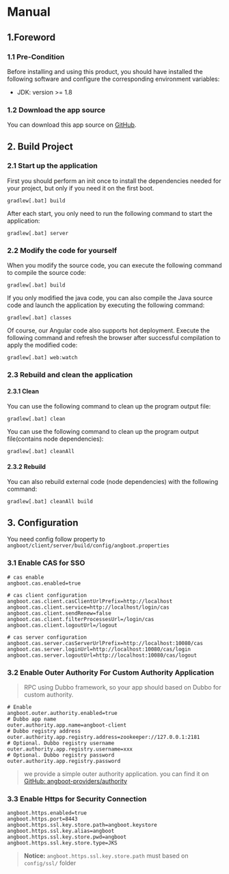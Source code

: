 # Manual
## 1.Foreword

### 1.1 Pre-Condition
Before installing and using this product, you should have installed the following software and configure the corresponding environment variables:
- JDK: version >= 1.8

### 1.2 Download the app source

You can download this app source on [GitHub](https://github.com/DreamLi1314/angboot).

## 2. Build Project
### 2.1 Start up the application
First you should perform an init once to install the dependencies needed for your project, but only if you need it on the first boot.
``` shell
gradlew[.bat] build
```
After each start, you only need to run the following command to start the application:
``` shell
gradlew[.bat] server
```

### 2.2 Modify the code for yourself
When you modify the source code, you can execute the following command to compile the source code:
``` shell
gradlew[.bat] build
```
If you only modified the java code, you can also compile the Java source code and launch the application by executing the following command:
``` shell
gradlew[.bat] classes
```
Of course, our Angular code also supports hot deployment. Execute the following command and refresh the browser after successful compilation to apply the modified code:
``` shell
gradlew[.bat] web:watch
```

### 2.3 Rebuild and clean the application
#### 2.3.1 Clean
You can use the following command to clean up the program output file:
``` shell
gradlew[.bat] clean
```

You can use the following command to clean up the program output file(contains node dependencies):
``` shell
gradlew[.bat] cleanAll
```

#### 2.3.2 Rebuild
You can also rebuild external code (node dependencies) with the following command:
``` shell
gradlew[.bat] cleanAll build
```

## 3. Configuration
You need config follow property to `angboot/client/server/build/config/angboot.properties`

### 3.1 Enable CAS for SSO
``` properties
# cas enable
angboot.cas.enabled=true

# cas client configuration
angboot.cas.client.casClientUrlPrefix=http://localhost
angboot.cas.client.service=http://localhost/login/cas
angboot.cas.client.sendRenew=false
angboot.cas.client.filterProcessesUrl=/login/cas
angboot.cas.client.logoutUrl=/logout

# cas server configuration
angboot.cas.server.casServerUrlPrefix=http://localhost:10080/cas
angboot.cas.server.loginUrl=http://localhost:10080/cas/login
angboot.cas.server.logoutUrl=http://localhost:10080/cas/logout
```

### 3.2 Enable Outer Authority For Custom Authority Application
> RPC using Dubbo framework, so your app should based on Dubbo for custom authority.
``` properties
# Enable
angboot.outer.authority.enabled=true
# Dubbo app name
outer.authority.app.name=angboot-client
# Dubbo registry address
outer.authority.app.registry.address=zookeeper://127.0.0.1:2181
# Optional. Dubbo registry username
outer.authority.app.registry.username=xxx
# Optional. Dubbo registry password
outer.authority.app.registry.password
```
> we provide a simple outer authority application. you can find it on [GitHub: angboot-providers/authority](https://github.com/DreamLi1314/angboot-providers/tree/master/authority)

### 3.3 Enable Https for Security Connection

```properties
angboot.https.enabled=true
angboot.https.port=8443
angboot.https.ssl.key.store.path=angboot.keystore
angboot.https.ssl.key.alias=angboot
angboot.https.ssl.key.store.pwd=angboot
angboot.https.ssl.key.store.type=JKS
```

> **Notice:** `angboot.https.ssl.key.store.path` must based on `config/ssl/` folder
